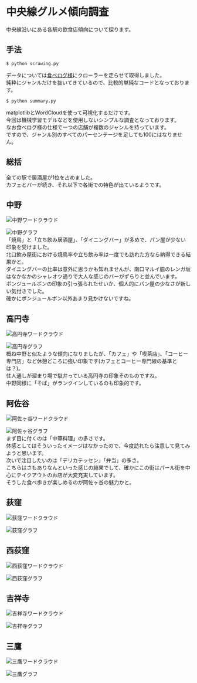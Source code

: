 # 中央線グルメ傾向調査
中央線沿いにある各駅の飲食店傾向について探ります。

## 手法
```
$ python scrawing.py
```
データについては[食べログ様](https://tabelog.com/)にクローラーを走らせて取得しました。  
純粋にジャンルだけを抜いてきているので、比較的単純なコードとなっております。  
```
$ python summary.py
```
matplotlibとWordCloudを使って可視化するだけです。  
今回は機械学習モデルなどを使用しないシンプルな調査となっております。  
なお食べログ様の仕様で一つの店舗が複数のジャンルを持っています。  
ですので、ジャンル別のすべてのパーセンテージを足しても100にはなりません。

## 総括
全ての駅で居酒屋が1位を占めました。  
カフェとバーが続き、それ以下で各街での特色が出ているようです。

## 中野
![中野ワードクラウド](https://raw.githubusercontent.com/tomboy-jp/ChuoLineGourmet/master/word_cloud/中野.png "中野ワードクラウド")  

![中野グラフ](https://raw.githubusercontent.com/tomboy-jp/ChuoLineGourmet/master/grapf/中野.png "中野グラフ")  
「焼鳥」と「立ち飲み居酒屋」、「ダイニングバー」が多めで、パン屋が少ない印象を受けました。  
北口飲み屋街における焼鳥率や立ち飲み率は一度でも訪れた方なら納得できる結果かと。  
ダイニングバーの比率は意外に思うかも知れませんが、南口マルイ脇のレンガ坂はなかなかのシャレオツ通りで大人な感じのバーがずらりと並んでいます。  
ボンジュールボンの印象の引っ張られたせいか、個人的にパン屋の少なさが新しい気付きでした。  
確かにボンジュールボン以外あまり見かけないですね。  

## 高円寺  
![高円寺ワードクラウド](https://raw.githubusercontent.com/tomboy-jp/ChuoLineGourmet/master/word_cloud/高円寺.png "高円寺ワードクラウド")  

![高円寺グラフ](https://raw.githubusercontent.com/tomboy-jp/ChuoLineGourmet/master/grapf/高円寺.png "高円寺グラフ")  
概ね中野と似たような傾向になりましたが、「カフェ」や「喫茶店」、「コーヒー専門店」など休憩どころに強い印象です(カフェとコーヒー専門線の基準とは？)。  
住人通しが溜まり場で駄弁っている高円寺の印象そのものですね。  
中野同様に「そば」がランクインしているのも印象的です。


## 阿佐谷  
![阿佐ヶ谷ワードクラウド](https://raw.githubusercontent.com/tomboy-jp/ChuoLineGourmet/master/word_cloud/阿佐ヶ谷.png "阿佐ヶ谷ワードクラウド")  

![阿佐ヶ谷グラフ](https://raw.githubusercontent.com/tomboy-jp/ChuoLineGourmet/master/grapf/阿佐ヶ谷.png "阿佐ヶ谷グラフ")  
まず目に付くのは「中華料理」の多さです。  
体感としてはそういったイメージはなかったので、今度訪れたら注意して見てみようと思います。  
次いで注目したいのは「デリカテッセン」「弁当」の多さ。  
こちらはさもありなんといった感じの結果でして、確かにこの街はパール街を中心にテイクアウトのお店が大変充実しています。  
そうした食べ歩きが楽しめるのが阿佐ヶ谷の魅力かと。  

## 荻窪  
![荻窪ワードクラウド](https://raw.githubusercontent.com/tomboy-jp/ChuoLineGourmet/master/word_cloud/荻窪.png "荻窪ワードクラウド")  

![荻窪グラフ](https://raw.githubusercontent.com/tomboy-jp/ChuoLineGourmet/master/grapf/荻窪.png "荻窪グラフ")  

## 西荻窪  
![西荻窪ワードクラウド](https://raw.githubusercontent.com/tomboy-jp/ChuoLineGourmet/master/word_cloud/西荻窪.png "西荻窪ワードクラウド")  

![西荻窪グラフ](https://raw.githubusercontent.com/tomboy-jp/ChuoLineGourmet/master/grapf/西荻窪.png "西荻窪グラフ")  

## 吉祥寺  
![吉祥寺ワードクラウド](https://raw.githubusercontent.com/tomboy-jp/ChuoLineGourmet/master/word_cloud/吉祥寺.png "吉祥寺ワードクラウド")  

![吉祥寺グラフ](https://raw.githubusercontent.com/tomboy-jp/ChuoLineGourmet/master/grapf/吉祥寺.png "吉祥寺グラフ")  

## 三鷹  
![三鷹ワードクラウド](https://raw.githubusercontent.com/tomboy-jp/ChuoLineGourmet/master/word_cloud/三鷹.png "三鷹ワードクラウド")  

![三鷹グラフ](https://raw.githubusercontent.com/tomboy-jp/ChuoLineGourmet/master/grapf/三鷹.png "三鷹グラフ")  
